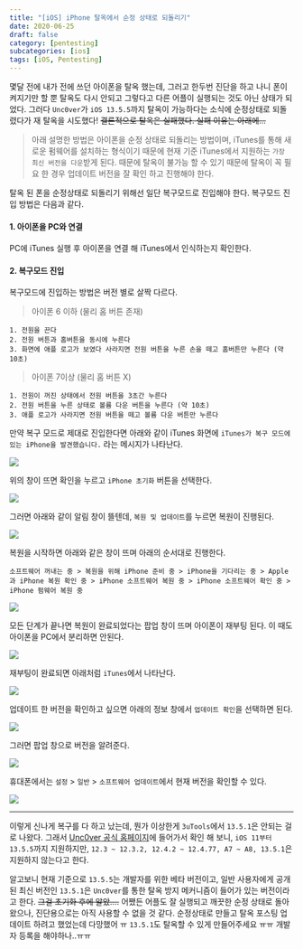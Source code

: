 ```yaml
---
title: "[iOS] iPhone 탈옥에서 순정 상태로 되돌리기"
date: 2020-06-25
draft: false
category: [pentesting]
subcategories: [ios]
tags: [iOS, Pentesting]
---
```


몇달 전에 내가 전에 쓰던 아이폰을 탈옥 했는데, 그러고 한두번 진단을 하고 나니 폰이 켜지기만 할 뿐 탈옥도 다시 안되고 그렇다고 다른 어플이 실행되는 것도 아닌 상태가 되었다.
그러다 `Unc0ver`가 `iOS 13.5.5`까지 탈옥이 가능하다는 소식에 순정상태로 되돌렸다가 재 탈옥을 시도했다! ~~결론적으로 탈옥은 실패했다. 실패 이유는 아래에...~~

<!--more-->

> 아래 설명한 방법은 아이폰을 순정 상태로 되돌리는 방법이며, iTunes를 통해 새로운 펌웨어를 설치하는 형식이기 때문에 현재 기준 iTunes에서 지원하는 `가장 최신 버전을 다운`받게 된다. 때문에 탈옥이 불가능 할 수 있기 때문에 탈옥이 꼭 필요 한 경우 업데이트 버전을 잘 확인 하고 진행해야 한다.  

탈옥 된 폰을 순정상태로 되돌리기 위해선 일단 복구모드로 진입해야 한다.
복구모드 진입 방법은 다음과 같다.  

#### 1. 아이폰을 PC와 연결  

PC에 iTunes 실행 후 아이폰을 연결 해 iTunes에서 인식하는지 확인한다.  

#### 2. 복구모드 진입  

복구모드에 진입하는 방법은 버전 별로 살짝 다르다.  

> 아이폰 6 이하 (물리 홈 버튼 존재)  
```plain
1. 전원을 끈다
2. 전원 버튼과 홈버튼을 동시에 누른다
3. 화면에 애플 로고가 보였다 사라지면 전원 버튼을 누른 손을 떼고 홈버튼만 누른다 (약 10초)
```

> 아이폰 7이상 (물리 홈 버튼 X)  
```plain
1. 전원이 꺼진 상태에서 전원 버튼을 3초간 누른다
2. 전원 버튼을 누른 상태로 볼륨 다운 버튼을 누른다 (약 10초)
3. 애플 로고가 사라지면 전원 버튼을 떼고 볼륨 다운 버튼만 누른다
```

만약 복구 모드로 제대로 진입한다면 아래와 같이 iTunes 화면에 `iTunes가 복구 모드에 있는 iPhone을 발견했습니다.` 라는 메시지가 나타난다.  

![](/images/pen-testing/ios/reset_jailbreak/01.png)  

위의 창이 뜨면 확인을 누르고 `iPhone 초기화` 버튼을 선택한다.  

![](/images/pen-testing/ios/reset_jailbreak/02.png)  

그러면 아래와 같이 알림 창이 뜰텐데, `복원 및 업데이트`를 누르면 복원이 진행된다.  

![](/images/pen-testing/ios/reset_jailbreak/03.png)  

복원을 시작하면 아래와 같은 창이 뜨며 아래의 순서대로 진행한다.  

```plain
소프트웨어 꺼내는 중 > 복원을 위해 iPhone 준비 중 > iPhone을 기다리는 중 > Apple과 iPhone 복원 확인 중 > iPhone 소프트웨어 복원 중 > iPhone 소프트웨어 확인 중 > iPhone 펌웨어 복원 중
```

![](/images/pen-testing/ios/reset_jailbreak/04.png)  

모든 단계가 끝나면 복원이 완료되었다는 팝업 창이 뜨며 아이폰이 재부팅 된다.
이 때도 아이폰을 PC에서 분리하면 안된다.  

![](/images/pen-testing/ios/reset_jailbreak/05.png)  

재부팅이 완료되면 아래처럼 `iTunes`에서 나타난다.  

![](/images/pen-testing/ios/reset_jailbreak/06.png)  

업데이트 한 버전을 확인하고 싶으면 아래의 정보 창에서 `업데이트 확인`을 선택하면 된다.  

![](/images/pen-testing/ios/reset_jailbreak/07.png)  

그러면 팝업 창으로 버전을 알려준다.  

![](/images/pen-testing/ios/reset_jailbreak/08.png)  

휴대폰에서는 `설정` > `일반` > `소프트웨어 업데이트`에서 현재 버전을 확인할 수 있다.  

![](/images/pen-testing/ios/reset_jailbreak/09.png)

---  

이렇게 신나게 복구를 다 하고 났는데, 뭔가 이상한게 `3uTools`에서 `13.5.1`은 안되는 걸로 나왔다.
그래서 [Unc0ver 공식 홈페이지](https://unc0ver.dev/)에 들어가서 확인 해 보니, `iOS 11부터 13.5.5`까지 지원하지만, `12.3 ~ 12.3.2, 12.4.2 ~ 12.4.77, A7 ~ A8, 13.5.1`은 지원하지 않는다고 한다.  

알고보니 현재 기준으로 `13.5.5`는 개발자를 위한 베타 버전이고, 일반 사용자에게 공개 된 최신 버전인 `13.5.1`은 `Unc0ver`를 통한 탈옥 방지 메커니즘이 들어가 있는 버전이라고 한다. ~~그걸 초기화 후에 알았....~~
어쨌든 어플도 잘 실행되고 깨끗한 순정 상태로 돌아왔으나, 진단용으로는 아직 사용할 수 없을 것 같다.
순정상태로 만들고 탈옥 포스팅 업데이트 하려고 했었는데 다망했어 ㅠ
`13.5.1`도 탈옥할 수 있게 만들어주세요 ㅠㅠ 개발자 등록을 해야하나..ㅠㅠ
